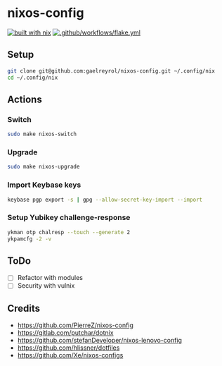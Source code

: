 # nixos-config

[![built with nix](https://builtwithnix.org/badge.svg)](https://builtwithnix.org)
[![.github/workflows/flake.yml](https://github.com/gaelreyrol/nixos-config/actions/workflows/flake.yml/badge.svg)](https://github.com/gaelreyrol/nixos-config/actions/workflows/flake.yml)

## Setup

```bash
git clone git@github.com:gaelreyrol/nixos-config.git ~/.config/nix
cd ~/.config/nix
```

## Actions

### Switch

```bash
sudo make nixos-switch
```

### Upgrade

```bash
sudo make nixos-upgrade
```

### Import Keybase keys

```bash
keybase pgp export -s | gpg --allow-secret-key-import --import
```

### Setup Yubikey challenge-response

```bash
ykman otp chalresp --touch --generate 2
ykpamcfg -2 -v
```

## ToDo

- [ ] Refactor with modules
- [ ] Security with vulnix

## Credits

- https://github.com/PierreZ/nixos-config
- https://gitlab.com/putchar/dotnix
- https://github.com/stefanDeveloper/nixos-lenovo-config
- https://github.com/hlissner/dotfiles
- https://github.com/Xe/nixos-configs
